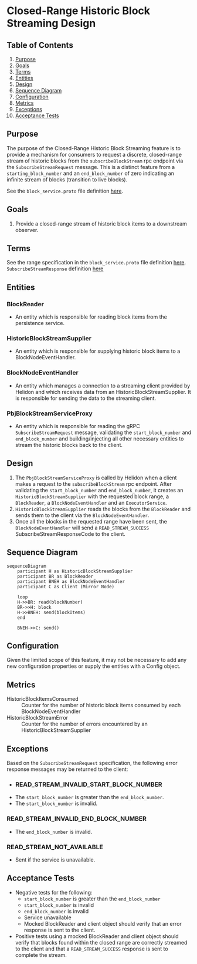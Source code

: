 # Closed-Range Historic Block Streaming Design

## Table of Contents

1. [Purpose](#purpose)
2. [Goals](#goals)
3. [Terms](#terms)
4. [Entities](#entities)
5. [Design](#design)
6. [Sequence Diagram](#sequence-diagram)
7. [Configuration](#configuration)
8. [Metrics](#metrics)
9. [Exceptions](#exceptions)
10. [Acceptance Tests](#acceptance-tests)

## Purpose

The purpose of the Closed-Range Historic Block Streaming feature is to provide a mechanism for
consumers to request a discrete, closed-range stream of historic blocks from the `subscribeBlockStream` rpc
endpoint via the `SubscribeStreamRequest` message. This is a distinct feature from a `starting_block_number` and an
`end_block_number` of zero indicating an infinite stream of blocks (transition to live blocks).

See the `block_service.proto` file definition [here](https://github.com/hashgraph/hedera-protobufs/blob/c0ca3524f2e80e5d5e545e36fcb5d23d64c31fb5/block/block_service.proto#L531-L562).

## Goals

1. Provide a closed-range stream of historic block items to a downstream observer.

## Terms

See the range specification in the  `block_service.proto` file definition [here](https://github.com/hashgraph/hedera-protobufs/blob/c0ca3524f2e80e5d5e545e36fcb5d23d64c31fb5/block/block_service.proto#L531-L562).
`SubscribeStreamResponse` definition [here](https://github.com/hashgraph/hedera-protobufs/blob/c0ca3524f2e80e5d5e545e36fcb5d23d64c31fb5/block/block_service.proto#L582-L622)

## Entities

### BlockReader

- An entity which is responsible for reading block items from the persistence service.

### HistoricBlockStreamSupplier

- An entity which is responsible for supplying historic block items to a BlockNodeEventHandler.

### BlockNodeEventHandler

- An entity which manages a connection to a streaming client provided by Helidon and which receives data from an
  HistoricBlockStreamSupplier. It is responsible for sending the data to the streaming client.

### PbjBlockStreamServiceProxy

- An entity which is responsible for reading the gRPC `SubscribeStreamRequest` message, validating the
  `start_block_number` and `end_block_number` and building/injecting all other necessary entities to
  stream the historic blocks back to the client.

## Design

1. The `PbjBlockStreamServiceProxy` is called by Helidon when a client makes a request to the `subscribeBlockStream` rpc
   endpoint. After validating the `start_block_number` and `end_block_number`, it creates an `HistoricBlockStreamSupplier`
   with the requested block range, a `BlockReader`, a `BlockNodeEventHandler` and an `ExecutorService`.
2. `HistoricBlockStreamSupplier` reads the blocks from the `BlockReader` and sends them to the client via the
   `BlockNodeEventHandler`.
3. Once all the blocks in the requested range have been sent, the `BlockNodeEventHandler` will send a
   `READ_STREAM_SUCCESS` SubscribeStreamResponseCode to the client.

## Sequence Diagram

```mermaid
sequenceDiagram
    participant H as HistoricBlockStreamSupplier
    participant BR as BlockReader
    participant BNEH as BlockNodeEventHandler
    participant C as Client (Mirror Node)

    loop
    H->>BR: read(blockNumber)
    BR->>H: block
    H->>BNEH: send(blockItems)
    end

    BNEH->>C: send()
```

## Configuration

Given the limited scope of this feature, it may not be necessary to add any new configuration properties or supply the
entities with a Config object.

## Metrics

<dl>
<dt>HistoricBlockItemsConsumed</dt><dd>Counter for the number of historic block items consumed by each BlockNodeEventHandler</dd>
<dt>HistoricBlockStreamError</dt><dd>Counter for the number of errors encountered by an HistoricBlockStreamSupplier</dd>
</dl>

## Exceptions

Based on the `SubscribeStreamRequest` specification, the following error response messages may be returned to the client:
- ### READ_STREAM_INVALID_START_BLOCK_NUMBER
- The `start_block_number` is greater than the `end_block_number`.
- The `start_block_number` is invalid.

### READ_STREAM_INVALID_END_BLOCK_NUMBER

- The `end_block_number` is invalid.

### READ_STREAM_NOT_AVAILABLE

- Sent if the service is unavailable.

## Acceptance Tests

- Negative tests for the following:
  - `start_block_number` is greater than the `end_block_number`
  - `start_block_number` is invalid
  - `end_block_number` is invalid
  - Service unavailable
  - Mocked BlockReader and client object should verify that an error response is sent to the client.
- Positive tests using a mocked BlockReader and client object should verify that blocks found within the closed range
  are correctly streamed to the client and that a `READ_STREAM_SUCCESS` response is sent to complete the stream.
